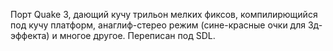 Порт Quake 3, дающий кучу трильон мелких фиксов, компилирющийся под кучу платформ, анаглиф-стерео режим (сине-красные очки для 3д-эффекта) и многое другое. Переписан под SDL.